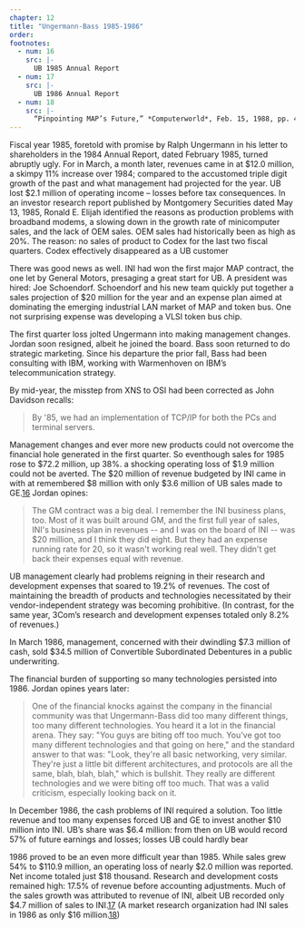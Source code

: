 ```yaml
---
chapter: 12
title: "Ungermann-Bass 1985-1986"
order: 
footnotes:
  - num: 16
    src: |-
      UB 1985 Annual Report 
  - num: 17
    src: |-
      UB 1986 Annual Report
  - num: 18
    src: |-
      “Pinpointing MAP’s Future,” *Computerworld*, Feb. 15, 1988, pp. 47 and 54
---
```


Fiscal year 1985, foretold with promise by Ralph Ungermann in his letter to shareholders in the 1984 Annual Report, dated February 1985, turned abruptly ugly. For in March, a month later, revenues came in at $12.0 million, a skimpy 11% increase over 1984; compared to the accustomed triple digit growth of the past and what management had projected for the year. UB lost $2.1 million of operating income – losses before tax consequences. In an investor research report published by Montgomery Securities dated May 13, 1985, Ronald E. Elijah identified the reasons as production problems with broadband modems, a slowing down in the growth rate of minicomputer sales, and the lack of OEM sales. OEM sales had historically been as high as 20%. The reason: no sales of product to Codex for the last two fiscal quarters. Codex effectively disappeared as a UB customer

There was good news as well. INI had won the first major MAP contract, the one let by General Motors, presaging a great start for UB. A president was hired: Joe Schoendorf. Schoendorf and his new team quickly put together a sales projection of $20 million for the year and an expense plan aimed at dominating the emerging industrial LAN market of MAP and token bus. One not surprising expense was developing a VLSI token bus chip.

The first quarter loss jolted Ungermann into making management changes. Jordan soon resigned, albeit he joined the board. Bass soon returned to do strategic marketing. Since his departure the prior fall, Bass had been consulting with IBM, working with Warmenhoven on IBM’s telecommunication strategy.

By mid-year, the misstep from XNS to OSI had been corrected as John Davidson recalls:

>By '85, we had an implementation of TCP/IP for both the PCs and terminal servers.

Management changes and ever more new products could not overcome the financial hole generated in the first quarter. So eventhough sales for 1985 rose to $72.2 million, up 38%. a shocking operating loss of $1.9 million could not be averted. The $20 million of revenue budgeted by INI came in with at remembered $8 million with only $3.6 million of UB sales made to GE.<a name="fnloc16" href="#fn16">16</a> Jordan opines:

>The GM contract was a big deal. I remember the INI business plans, too. Most of it was built around GM, and the first full year of sales, INI's business plan in revenues -- and I was on the board of INI -- was $20 million, and I think they did eight. But they had an expense running rate for 20, so it wasn't working real well. They didn't get back their expenses equal with revenue.

UB management clearly had problems reigning in their research and development expenses that soared to 19.2% of revenues. The cost of maintaining the breadth of products and technologies necessitated by their vendor-independent strategy was becoming prohibitive. (In contrast, for the same year, 3Com’s research and development expenses totaled only 8.2% of revenues.)

In March 1986, management, concerned with their dwindling $7.3 million of cash, sold $34.5 million of Convertible Subordinated Debentures in a public underwriting.

The financial burden of supporting so many technologies persisted into 1986. Jordan opines years later:

>One of the financial knocks against the company in the financial community was that Ungermann-Bass did too many different things, too many different technologies. You heard it a lot in the financial arena. They say: "You guys are biting off too much. You've got too many different technologies and that going on here," and the standard answer to that was: "Look, they're all basic networking, very similar. They're just a little bit different architectures, and protocols are all the same, blah, blah, blah," which is bullshit. They really are different technologies and we were biting off too much. That was a valid criticism, especially looking back on it.

In December 1986, the cash problems of INI required a solution. Too little revenue and too many expenses forced UB and GE to invest another $10 million into INI. UB’s share was $6.4 million: from then on UB would record 57% of future earnings and losses; losses UB could hardly bear

1986 proved to be an even more difficult year than 1985. While sales grew 54% to $110.9 million, an operating loss of nearly $2.0 million was reported. Net income totaled just $18 thousand.  Research and development costs remained high: 17.5% of revenue before accounting adjustments. Much of the sales growth was attributed to revenue of INI, albeit UB recorded only $4.7 million of sales to INI.<a name="fnloc17" href="#fn17">17</a> (A market research organization had INI sales in 1986 as only $16 million.<a name="fnloc18" href="#fn18">18</a>)
